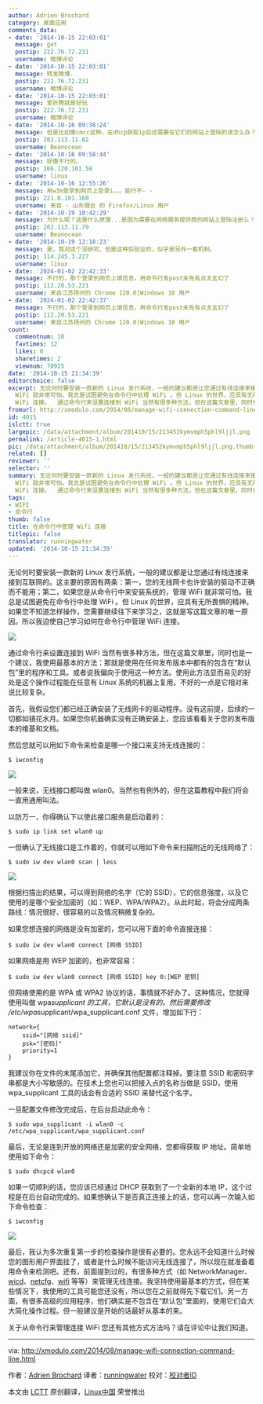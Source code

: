 ```yaml
---
author: Adrien Brochard
category: 桌面应用
comments_data:
- date: '2014-10-15 22:03:01'
  message: get
  postip: 222.76.72.231
  username: 微博评论
- date: '2014-10-15 22:03:01'
  message: 转发微博.
  postip: 222.76.72.231
  username: 微博评论
- date: '2014-10-15 22:03:01'
  message: 爱折腾就是好玩
  postip: 222.76.72.231
  username: 微博评论
- date: '2014-10-16 09:38:24'
  message: 但是比如像cmcc这种，在dhcp获取ip后还需要在它们的网站上登陆的该怎么办？
  postip: 202.113.11.82
  username: Beanocean
- date: '2014-10-16 09:58:44'
  message: 好像不行的。
  postip: 106.120.101.58
  username: linux
- date: '2014-10-16 12:55:26'
  message: 用w3m登录到网页上登录i。。。能行不- -
  postip: 221.0.101.160
  username: 来自 - 山东烟台 的 Firefox/Linux 用户
- date: '2014-10-19 10:42:29'
  message: 为什么呢？这是什么原理...是因为需要在网络服务提供商的网站上登陆注册么？
  postip: 202.113.11.79
  username: Beanocean
- date: '2014-10-19 12:18:23'
  message: 是，我对这个没研究，但是这种后验证的，似乎是另外一套机制。
  postip: 114.245.3.227
  username: linux
- date: '2024-01-02 22:42:33'
  message: 不行的，那个登录到网页上填信息，用命令行发post未免有点太玄幻了
  postip: 112.20.53.221
  username: 来自江苏扬州的 Chrome 120.0|Windows 10 用户
- date: '2024-01-02 22:42:37'
  message: 不行的，那个登录到网页上填信息，用命令行发post未免有点太玄幻了
  postip: 112.20.53.221
  username: 来自江苏扬州的 Chrome 120.0|Windows 10 用户
count:
  commentnum: 10
  favtimes: 12
  likes: 0
  sharetimes: 2
  viewnum: 70925
date: '2014-10-15 21:34:39'
editorchoice: false
excerpt: 无论何时要安装一款新的 Linux 发行系统，一般的建议都是让您通过有线连接来接到互联网的。这主要的原因有两条：第一，您的无线网卡也许安装的驱动不正确而不能用；第二，如果您是从命令行中来安装系统的，管理
  WiFi 就非常可怕。我总是试图避免在命令行中处理 WiFi 。但 Linux 的世界，应具有无所畏惧的精神。如果您不知道怎样操作，您需要继续往下来学习之，这就是写这篇文章的唯一原因。所以我迫使自己学习如何在命令行中管理
  WiFi 连接。  通过命令行来设置连接到 WiFi 当然有很多种方法，但在这篇文章里，同时也是一个建议，我使用最
fromurl: http://xmodulo.com/2014/08/manage-wifi-connection-command-line.html
id: 4015
islctt: true
largepic: /data/attachment/album/201410/15/213452kymvmph5phl9ljjl.png
permalink: /article-4015-1.html
pic: /data/attachment/album/201410/15/213452kymvmph5phl9ljjl.png.thumb.jpg
related: []
reviewer: ''
selector: ''
summary: 无论何时要安装一款新的 Linux 发行系统，一般的建议都是让您通过有线连接来接到互联网的。这主要的原因有两条：第一，您的无线网卡也许安装的驱动不正确而不能用；第二，如果您是从命令行中来安装系统的，管理
  WiFi 就非常可怕。我总是试图避免在命令行中处理 WiFi 。但 Linux 的世界，应具有无所畏惧的精神。如果您不知道怎样操作，您需要继续往下来学习之，这就是写这篇文章的唯一原因。所以我迫使自己学习如何在命令行中管理
  WiFi 连接。  通过命令行来设置连接到 WiFi 当然有很多种方法，但在这篇文章里，同时也是一个建议，我使用最
tags:
- WIFI
- 命令行
thumb: false
title: 在命令行中管理 Wifi 连接
titlepic: false
translator: runningwater
updated: '2014-10-15 21:34:39'
---
```


无论何时要安装一款新的 Linux 发行系统，一般的建议都是让您通过有线连接来接到互联网的。这主要的原因有两条：第一，您的无线网卡也许安装的驱动不正确而不能用；第二，如果您是从命令行中来安装系统的，管理 WiFi 就非常可怕。我总是试图避免在命令行中处理 WiFi 。但 Linux 的世界，应具有无所畏惧的精神。如果您不知道怎样操作，您需要继续往下来学习之，这就是写这篇文章的唯一原因。所以我迫使自己学习如何在命令行中管理 WiFi 连接。


![](/data/attachment/album/201410/15/213452kymvmph5phl9ljjl.png)


通过命令行来设置连接到 WiFi 当然有很多种方法，但在这篇文章里，同时也是一个建议，我使用最基本的方法：那就是使用在任何发布版本中都有的包含在“默认包”里的程序和工具。或者说我偏向于使用这一种方法。使用此方法显而易见的好处是这个操作过程能在任意有 Linux 系统的机器上复用。不好的一点是它相对来说比较复杂。


首先，我假设您们都已经正确安装了无线网卡的驱动程序。没有这前提，后续的一切都如镜花水月。如果您你机器确实没有正确安装上，您应该看看关于您的发布版本的维基和文档。


然后您就可以用如下命令来检查是哪一个接口来支持无线连接的：



```
$ iwconfig

```

![](/data/attachment/album/201410/15/213057mpwiw9pw9fsipws4.jpg)


一般来说，无线接口都叫做 wlan0。当然也有例外的，但在这篇教程中我们将会一直用通用叫法。


以防万一，你得确认下以使此接口服务是启动着的：



```
$ sudo ip link set wlan0 up

```

一但确认了无线接口是工作着的，你就可以用如下命令来扫描附近的无线网络了：



```
$ sudo iw dev wlan0 scan | less 

```

![](/data/attachment/album/201410/15/213457euqbiqibebezo0yu.jpg)


根据扫描出的结果，可以得到网络的名字（它的 SSID），它的信息强度，以及它使用的是哪个安全加密的（如：WEP、WPA/WPA2）。从此时起，将会分成两条路线：情况很好、很容易的以及情况稍微复杂的。


如果您想连接的网络是没有加密的，您可以用下面的命令直接连接：



```
$ sudo iw dev wlan0 connect [网络 SSID]

```

如果网络是用 WEP 加密的，也非常容易：



```
$ sudo iw dev wlan0 connect [网络 SSID] key 0:[WEP 密钥]

```

但网络使用的是 WPA 或 WPA2 协议的话，事情就不好办了。这种情况，您就得使用叫做 wpa*supplicant 的工具，它默认是没有的。然后需要修改 /etc/wpa*supplicant/wpa\_supplicant.conf 文件，增加如下行：



```
network={
    ssid="[网络 ssid]"
    psk="[密码]"
    priority=1
}

```

我建议你​​在文件的末尾添加它，并确保其他配置都注释掉。要注意 SSID 和密码字串都是大小写敏感的。在技术上您也可以把接入点的名称当做是 SSID，使用 wpa\_supplicant 工具的话会有合适的 SSID 来替代这个名字。


一旦配置文件修改完成后，在后台启动此命令：



```
$ sudo wpa_supplicant -i wlan0 -c /etc/wpa_supplicant/wpa_supplicant.conf

```

最后，无论是连到开放的网络还是加密的安全网络，您都得获取 IP 地址。简单地使用如下命令：



```
$ sudo dhcpcd wlan0

```

如果一切顺利的话，您应该已经通过 DHCP 获取到了一个全新的本地 IP，这个过程是在后台自动完成的。如果想确认下是否真正连接上的话，您可以再一次输入如下命令检查：



```
$ iwconfig

```

![](/data/attachment/album/201410/15/213501zpb7zlrtrbaaaenp.jpg)


最后，我认为多次重复第一步的检查操作是很有必要的。您永远不会知道什么时候您的图形用户界面挂了，或者是什么时候不能访问无线连接了，所以现在就准备着用命令来检测吧。还有，前面提到过的，有很多种方式（如 NetworkManager、[wicd](http://wicd.sourceforge.net/)、[netcfg](https://www.archlinux.org/netcfg/)、[wifi](https://github.com/rockymeza/wifi) 等等）来管理无线连接。我坚持使用最基本的方式，但在某些情况下，我使用的工具可能您还没有，所以您在之前就得先下载它们。另一方面，有很多高级的应用程序，他们确实是不包含在“默认包”里面的，使用它们会大大简化操作过程。但一般建议是开始的话最好从基本的来。


关于从命令行来管理连接 WiFi 您还有其他方式方法吗？请在评论中让我们知道。




---


via: <http://xmodulo.com/2014/08/manage-wifi-connection-command-line.html>


作者：[Adrien Brochard](http://xmodulo.com/author/adrien) 译者：[runningwater](https://github.com/runningwater) 校对：[校对者ID](https://github.com/%E6%A0%A1%E5%AF%B9%E8%80%85ID)


本文由 [LCTT](https://github.com/LCTT/TranslateProject) 原创翻译，[Linux中国](http://linux.cn/) 荣誉推出
